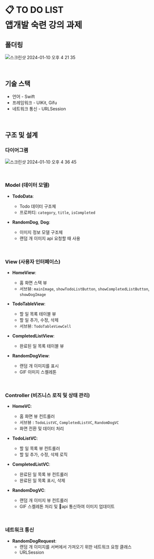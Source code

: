 # 📋 TO DO LIST <br/> 앱개발 숙련 강의 과제

<!--
## 폴더링
## UI 디자인
## 기술 스택
## 구조 및 설계
-->

## 폴더링
![스크린샷 2024-01-10 오후 4 21 35](https://github.com/yenny42/nbc_camp/assets/107637741/6088d57c-24b2-4f41-871d-89f0e2f32b78)

<br/>

## 기술 스택
- 언어 - Swift
- 프레임워크 - UIKit, Gifu
- 네트워크 통신 - URLSession

<br/>

## 구조 및 설계

### 다이어그램
![스크린샷 2024-01-10 오후 4 36 45](https://github.com/yenny42/nbc_camp/assets/107637741/b5b58165-e673-4caf-bab1-f98686af6ffc)

<br/>

### Model (데이터 모델)
- **TodoData**:
  - Todo 데이터 구조체
  - 프로퍼티: `category`, `title`, `isCompleted`

- **RandomDog**, **Dog**:
  - 이미지 정보 모델 구조체
  - 랜덤 개 이미지 api 요청할 때 사용

<br/>

### View (사용자 인터페이스)
- **HomeView**:
  - 홈 화면 스택 뷰
  - 서브뷰: `mainImage`, `showTodoListButton`, `showCompletedListButton`, `showDogImage`

- **TodoTableView**:
  - 할 일 목록 테이블 뷰
  - 할 일 추가, 수정, 삭제
  - 서브뷰: `TodoTableViewCell`

- **CompletedListView**:
  - 완료된 일 목록 테이블 뷰

- **RandomDogView**:
  - 랜덤 개 이미지를 표시
  - GIF 이미지 스켈레톤

<br/>

### Controller (비즈니스 로직 및 상태 관리)
- **HomeVC**:
  - 홈 화면 뷰 컨트롤러
  - 서브뷰 : `TodoListVC`, `CompletedListVC`, `RandomDogVC`
  - 화면 전환 및 데이터 처리

- **TodoListVC**:
  - 할 일 목록 뷰 컨트롤러
  - 할 일 추가, 수정, 삭제 로직

- **CompletedListVC**:
  - 완료된 일 목록 뷰 컨트롤러
  - 완료된 일 목록 표시, 삭제

- **RandomDogVC**:
  - 랜덤 개 이미지 뷰 컨트롤러
  - GIF 스켈레톤 처리 및 api 통신하여 이미지 업데이트

<br/>

### 네트워크 통신
- **RandomDogRequest**:
  - 랜덤 개 이미지를 서버에서 가져오기 위한 네트워크 요청 클래스
  - URLSession

